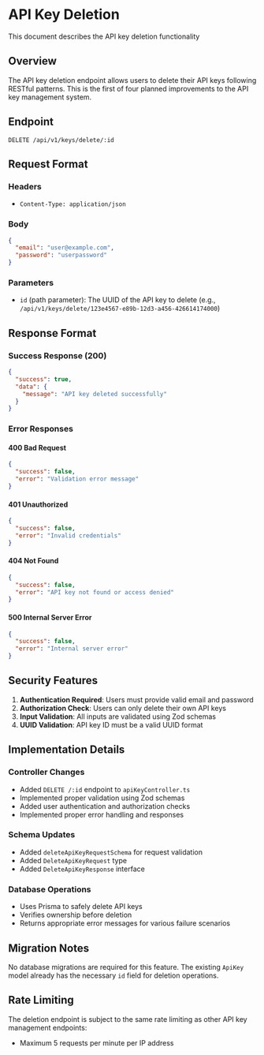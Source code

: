 # API Key Deletion

This document describes the API key deletion functionality

## Overview

The API key deletion endpoint allows users to delete their API keys following RESTful patterns. This is the first of four planned improvements to the API key management system.

## Endpoint

```
DELETE /api/v1/keys/delete/:id
```

## Request Format

### Headers
- `Content-Type: application/json`

### Body
```json
{
  "email": "user@example.com",
  "password": "userpassword"
}
```

### Parameters
- `id` (path parameter): The UUID of the API key to delete (e.g., `/api/v1/keys/delete/123e4567-e89b-12d3-a456-426614174000`)

## Response Format

### Success Response (200)
```json
{
  "success": true,
  "data": {
    "message": "API key deleted successfully"
  }
}
```

### Error Responses

#### 400 Bad Request
```json
{
  "success": false,
  "error": "Validation error message"
}
```

#### 401 Unauthorized
```json
{
  "success": false,
  "error": "Invalid credentials"
}
```

#### 404 Not Found
```json
{
  "success": false,
  "error": "API key not found or access denied"
}
```

#### 500 Internal Server Error
```json
{
  "success": false,
  "error": "Internal server error"
}
```

## Security Features

1. **Authentication Required**: Users must provide valid email and password
2. **Authorization Check**: Users can only delete their own API keys
3. **Input Validation**: All inputs are validated using Zod schemas
4. **UUID Validation**: API key ID must be a valid UUID format

## Implementation Details

### Controller Changes
- Added `DELETE /:id` endpoint to `apiKeyController.ts`
- Implemented proper validation using Zod schemas
- Added user authentication and authorization checks
- Implemented proper error handling and responses

### Schema Updates
- Added `deleteApiKeyRequestSchema` for request validation
- Added `DeleteApiKeyRequest` type
- Added `DeleteApiKeyResponse` interface

### Database Operations
- Uses Prisma to safely delete API keys
- Verifies ownership before deletion
- Returns appropriate error messages for various failure scenarios


## Migration Notes

No database migrations are required for this feature. The existing `ApiKey` model already has the necessary `id` field for deletion operations.

## Rate Limiting

The deletion endpoint is subject to the same rate limiting as other API key management endpoints:
- Maximum 5 requests per minute per IP address
